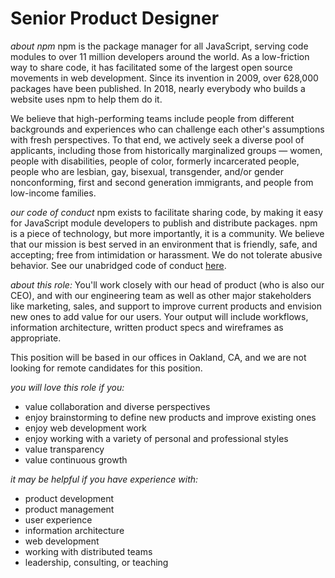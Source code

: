 # Senior Product Designer

*about npm*
npm is the package manager for all JavaScript, serving code modules to over
11 million developers around the world. As a low-friction way to share
code, it has facilitated some of the largest open source movements in
web development. Since its invention in 2009, over 628,000 packages
have been published. In 2018, nearly everybody who builds a website
uses npm to help them do it.

We believe that high-performing teams include people from different backgrounds and experiences who can challenge each other's assumptions with fresh perspectives. To that end, we actively seek a diverse pool of applicants, including those from historically marginalized groups — women, people with disabilities, people of color, formerly incarcerated people, people who are lesbian, gay, bisexual, transgender, and/or gender nonconforming, first and second generation immigrants, and people from low-income families.

*our code of conduct*
npm exists to facilitate sharing code, by making it easy for JavaScript module developers to publish and distribute packages.
npm is a piece of technology, but more importantly, it is a community.
We believe that our mission is best served in an environment that is friendly, safe, and accepting; free from intimidation or harassment. We do not tolerate abusive behavior.
See our unabridged code of conduct [here](https://www.npmjs.com/policies/conduct).

*about this role:*
You'll work closely with our head of product (who is also our CEO),
and with our engineering team as well as other major
stakeholders like marketing, sales, and support to improve current products
and envision new ones to add value for our users. Your output will
include workflows, information architecture, written product specs and
wireframes as appropriate.

This position will be based in our offices in Oakland, CA, and we are
not looking for remote candidates for this position.

*you will love this role if you:*
- value collaboration and diverse perspectives
- enjoy brainstorming to define new products and improve existing ones
- enjoy web development work
- enjoy working with a variety of personal and professional styles
- value transparency
- value continuous growth

*it may be helpful if you have experience with:*
- product development
- product management
- user experience
- information architecture
- web development
- working with distributed teams
- leadership, consulting, or teaching
